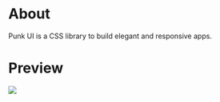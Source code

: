 # About 
Punk UI is a CSS library to build elegant and responsive apps.

# Preview
![](./demo/demo_AdobeCreativeCloudExpress.gif)
